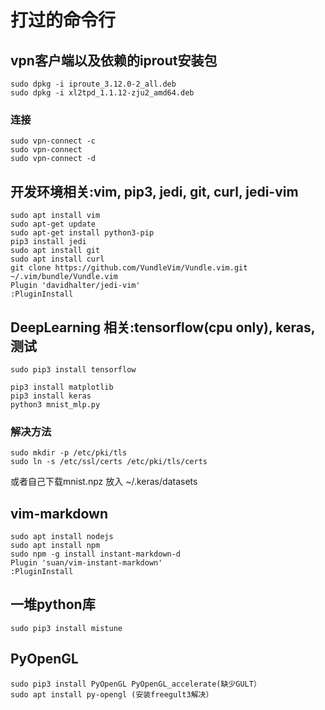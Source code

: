 # 打过的命令行

## vpn客户端以及依赖的iprout安装包

	sudo dpkg -i iproute_3.12.0-2_all.deb
	sudo dpkg -i xl2tpd_1.1.12-zju2_amd64.deb

### 连接	

	sudo vpn-connect -c
	sudo vpn-connect 
	sudo vpn-connect -d

## 开发环境相关:vim, pip3, jedi, git, curl, jedi-vim

	sudo apt install vim
	sudo apt-get update
	sudo apt-get install python3-pip
	pip3 install jedi
	sudo apt install git
	sudo apt install curl
	git clone https://github.com/VundleVim/Vundle.vim.git ~/.vim/bundle/Vundle.vim
	Plugin 'davidhalter/jedi-vim'
	:PluginInstall

## DeepLearning 相关:tensorflow(cpu only), keras, 测试

	sudo pip3 install tensorflow

	pip3 install matplotlib	
	pip3 install keras	
	python3 mnist_mlp.py

### 解决方法

	sudo mkdir -p /etc/pki/tls
	sudo ln -s /etc/ssl/certs /etc/pki/tls/certs
或者自己下载mnist.npz 放入 ~/.keras/datasets

## vim-markdown
	sudo apt install nodejs
	sudo apt install npm
	sudo npm -g install instant-markdown-d
	Plugin 'suan/vim-instant-markdown'	
	:PluginInstall

## 一堆python库
	
	sudo pip3 install mistune

## PyOpenGL

	sudo pip3 install PyOpenGL PyOpenGL_accelerate(缺少GULT）
	sudo apt install py-opengl (安装freegult3解决）
	
